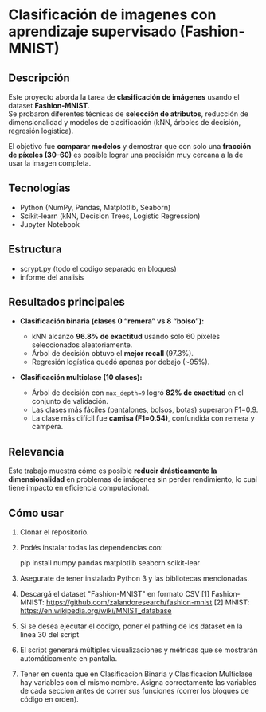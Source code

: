 # Clasificación de imagenes con aprendizaje supervisado (Fashion-MNIST)

## Descripción
Este proyecto aborda la tarea de **clasificación de imágenes** usando el dataset **Fashion-MNIST**.  
Se probaron diferentes técnicas de **selección de atributos**, reducción de dimensionalidad y modelos de clasificación (kNN, árboles de decisión, regresión logística).

El objetivo fue **comparar modelos** y demostrar que con solo una **fracción de píxeles (30–60)** es posible lograr una precisión muy cercana a la de usar la imagen completa.

## Tecnologías
- Python (NumPy, Pandas, Matplotlib, Seaborn)
- Scikit-learn (kNN, Decision Trees, Logistic Regression)
- Jupyter Notebook

## Estructura
- scrypt.py (todo el codigo separado en bloques)
- informe del analisis

## Resultados principales
- **Clasificación binaria (clases 0 “remera” vs 8 “bolso”):**  
  - kNN alcanzó **96.8% de exactitud** usando solo 60 píxeles seleccionados aleatoriamente.  
  - Árbol de decisión obtuvo el **mejor recall** (97.3%).  
  - Regresión logística quedó apenas por debajo (~95%).  

- **Clasificación multiclase (10 clases):**  
  - Árbol de decisión con `max_depth=9` logró **82% de exactitud** en el conjunto de validación.  
  - Las clases más fáciles (pantalones, bolsos, botas) superaron F1=0.9.  
  - La clase más difícil fue **camisa (F1≈0.54)**, confundida con remera y campera.  

## Relevancia
Este trabajo muestra cómo es posible **reducir drásticamente la dimensionalidad** en problemas de imágenes sin perder rendimiento, lo cual tiene impacto en eficiencia computacional.

## Cómo usar
1. Clonar el repositorio.
2. Podés instalar todas las dependencias con:

    pip install numpy pandas matplotlib seaborn scikit-lear

3. Asegurate de tener instalado Python 3 y las bibliotecas mencionadas.

4. Descargá el dataset "Fashion-MNIST" en formato CSV
	[1] Fashion-MNIST: https://github.com/zalandoresearch/fashion-mnist
	[2] MNIST: https://en.wikipedia.org/wiki/MNIST_database

5. Si se desea ejecutar el codigo, poner el pathing de los dataset en la linea 30 del script 

6. El script generará múltiples visualizaciones y métricas que se mostrarán automáticamente en pantalla.
	
7. Tener en cuenta que en Clasificacion Binaria y Clasificacion Multiclase hay variables con el mismo nombre. Asigna correctamente las variables 
   de cada seccion antes de correr sus funciones (correr los bloques de código en orden).


